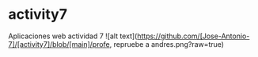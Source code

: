 # activity7
Aplicaciones web actividad 7
![alt text](https://github.com/[Jose-Antonio-7]/[activity7]/blob/[main]/profe, repruebe a andres.png?raw=true)
